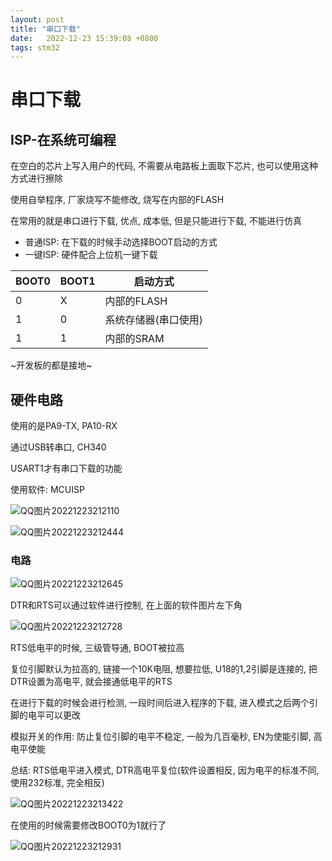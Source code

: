 ```yaml
---
layout: post
title: "串口下载" 
date:   2022-12-23 15:39:08 +0800
tags: stm32
---
```


# 串口下载

## ISP-在系统可编程

在空白的芯片上写入用户的代码, 不需要从电路板上面取下芯片, 也可以使用这种方式进行擦除

使用自举程序, 厂家烧写不能修改, 烧写在内部的FLASH

在常用的就是串口进行下载, 优点, 成本低, 但是只能进行下载, 不能进行仿真

+   普通ISP: 在下载的时候手动选择BOOT启动的方式
+   一键ISP: 硬件配合上位机一键下载

| BOOT0 | BOOT1 | 启动方式             |
| ----- | ----- | -------------------- |
| 0     | X     | 内部的FLASH          |
| 1     | 0     | 系统存储器(串口使用) |
| 1     | 1     | 内部的SRAM           |

~开发板的都是接地~

## 硬件电路

使用的是PA9-TX, PA10-RX

通过USB转串口, CH340

USART1才有串口下载的功能

使用软件: MCUISP



![QQ图片20221223212110](https://blog-1308522872.cos.ap-beijing.myqcloud.com/jhy/202212312352535.png)

![QQ图片20221223212444](https://blog-1308522872.cos.ap-beijing.myqcloud.com/jhy/202212312352536.png)



### 电路



![QQ图片20221223212645](https://blog-1308522872.cos.ap-beijing.myqcloud.com/jhy/202212312352537.png)

DTR和RTS可以通过软件进行控制, 在上面的软件图片左下角

![QQ图片20221223212728](https://blog-1308522872.cos.ap-beijing.myqcloud.com/jhy/202212312352538.png)

RTS低电平的时候, 三级管导通, BOOT被拉高

复位引脚默认为拉高的, 链接一个10K电阻, 想要拉低, U18的1,2引脚是连接的, 把DTR设置为高电平, 就会接通低电平的RTS

在进行下载的时候会进行检测, 一段时间后进入程序的下载, 进入模式之后两个引脚的电平可以更改

模拟开关的作用: 防止复位引脚的电平不稳定, 一般为几百毫秒, EN为使能引脚, 高电平使能

总结: RTS低电平进入模式, DTR高电平复位(软件设置相反, 因为电平的标准不同, 使用232标准, 完全相反)

![QQ图片20221223213422](https://blog-1308522872.cos.ap-beijing.myqcloud.com/jhy/202212312352539.png)

在使用的时候需要修改BOOT0为1就行了

![QQ图片20221223212931](https://blog-1308522872.cos.ap-beijing.myqcloud.com/jhy/202212312352540.png)



